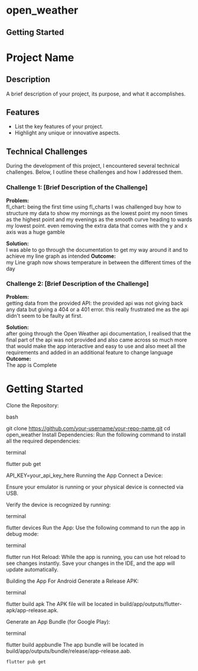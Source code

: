 # open_weather


## Getting Started

# Project Name

## Description
A brief description of your project, its purpose, and what it accomplishes.

## Features
- List the key features of your project.
- Highlight any unique or innovative aspects.

## Technical Challenges

During the development of this project, I encountered several technical challenges. Below, I outline these challenges and how I addressed them.

### Challenge 1: [Brief Description of the Challenge]
**Problem:**  
fl_chart: being the first time using fl_charts I was challenged buy how to structure my data to show my mornings as the lowest point
my noon times as the highest point and my evenings as the smooth curve heading to wards my lowest point.
even removing the extra data that comes with the y and x axis was a huge gamble

**Solution:**  
I was able to go through the documentation to get my way around it and to achieve my line graph as intended
**Outcome:**  
my Line graph now shows temperature in between the different times of the day
### Challenge 2: [Brief Description of the Challenge]
**Problem:**  
getting data from the provided API: the provided api was not giving back any data but giving a 404 or a 401 error.
this really frustrated me as the api didn't seem to be faulty at first.

**Solution:**  
after going through the Open Weather api documentation, I realised that the final part of the api was not provided 
and also came across so much more that would make the app interactive and easy to use and also meet all the requirements 
and added in an additional feature to change language
**Outcome:**  
The app is Complete


# **Getting Started**

Clone the Repository:

bash

git clone https://github.com/your-username/your-repo-name.git
cd open_weather
Install Dependencies:
Run the following command to install all the required dependencies:

terminal

flutter pub get

API_KEY=your_api_key_here
Running the App
Connect a Device:

Ensure your emulator is running or your physical device is connected via USB.

Verify the device is recognized by running:

terminal

flutter devices
Run the App:
Use the following command to run the app in debug mode:

terminal

flutter run
Hot Reload:
While the app is running, you can use hot reload to see changes instantly. Save your changes in the IDE, and the app will update automatically.

Building the App
For Android
Generate a Release APK:

terminal

flutter build apk
The APK file will be located in build/app/outputs/flutter-apk/app-release.apk.

Generate an App Bundle (for Google Play):

terminal

flutter build appbundle
The app bundle will be located in build/app/outputs/bundle/release/app-release.aab.


```bash
flutter pub get
